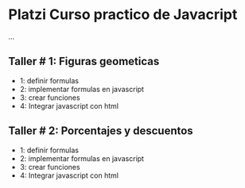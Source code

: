 # Platzi Curso practico de Javacript
...

## Taller # 1: Figuras geometicas
- 1: definir formulas
- 2: implementar formulas en javascript
- 3: crear funciones
- 4: Integrar javascript con html

## Taller # 2: Porcentajes y descuentos

- 1: definir formulas
- 2: implementar formulas en javascript
- 3: crear funciones
- 4: Integrar javascript con html
